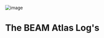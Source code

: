 ![image](https://user-images.githubusercontent.com/17634377/169910811-c5ae0eaa-7739-41a7-913f-563f0f2c9a56.png)

# The BEAM Atlas Log's

